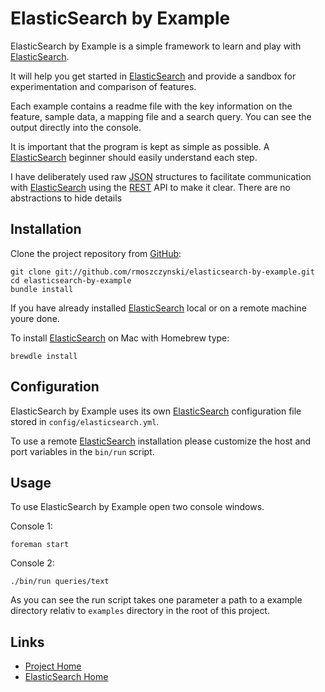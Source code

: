 ElasticSearch by Example
========================

ElasticSearch by Example is a simple framework to learn and play with
[ElasticSearch](http://elasticsearch.org).

It will help you get started in [ElasticSearch](http://elasticsearch.org)
and provide a sandbox for experimentation and comparison of features.

Each example contains a readme file with the key information on the feature,
sample data, a mapping file and a search query. You can see the output directly
into the console.

It is important that the program is kept as simple as possible.
A [ElasticSearch](http://elasticsearch.org) beginner should easily understand each step.

I have deliberately used raw [JSON](http://www.json.org/) structures to facilitate communication with [ElasticSearch](http://elasticsearch.org) using the
[REST](http://en.wikipedia.org/wiki/Representational_state_transfer) API to make
it clear. There are no abstractions to hide details


Installation
------------

Clone the project repository from [GitHub](http://github.com/):

    git clone git://github.com/rmoszczynski/elasticsearch-by-example.git
    cd elasticsearch-by-example
    bundle install

If you have already installed [ElasticSearch](http://elasticsearch.org) local
or on a remote machine youre done.

To install [ElasticSearch](http://elasticsearch.org) on Mac with Homebrew type:

    brewdle install


Configuration
-------------

ElasticSearch by Example uses its own [ElasticSearch](http://elasticsearch.org) configuration file stored in `config/elasticsearch.yml`.

To use a remote [ElasticSearch](http://elasticsearch.org) installation
please customize the host and port variables in the `bin/run` script.


Usage
-----

To use ElasticSearch by Example open two console windows.

Console 1:

    foreman start

Console 2:

    ./bin/run queries/text

As you can see the run script takes one parameter a path to a example directory
relativ to `examples` directory in the root of this project.


Links
-----
* [Project Home](https://github.com/rmoszczynski/elasticsearch-by-example)
* [ElasticSearch Home](http://www.elasticsearch.org/)
